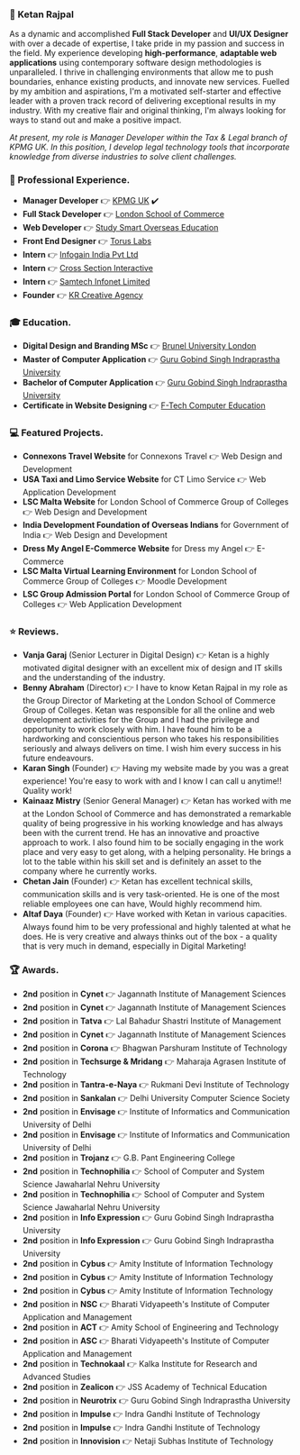 ### :necktie: Ketan Rajpal
As a dynamic and accomplished **Full Stack Developer** and **UI/UX Designer** with over a decade of expertise, I take pride in my passion and success in the field. My experience developing **high-performance**, **adaptable web applications** using contemporary software design methodologies is unparalleled. I thrive in challenging environments that allow me to push boundaries, enhance existing products, and innovate new services. Fuelled by my ambition and aspirations, I'm a motivated self-starter and effective leader with a proven track record of delivering exceptional results in my industry. With my creative flair and original thinking, I'm always looking for ways to stand out and make a positive impact.

*At present, my role is Manager Developer within the Tax & Legal branch of KPMG UK. In this position, I develop legal technology tools that incorporate knowledge from diverse industries to solve client challenges.*


### :briefcase: Professional Experience.
* **Manager Developer** :point_right: [KPMG UK](https://kpmg.com/) :heavy_check_mark:
* **Full Stack Developer** :point_right: [London School of Commerce](https://www.lsclondon.co.uk) 
* **Web Developer** :point_right: [Study Smart Overseas Education](https://www.studysmart.co.in) 
* **Front End Designer** :point_right: [Torus Labs](https://www.tor.us) 
* **Intern** :point_right: [Infogain India Pvt Ltd](https://www.infogain.com) 
* **Intern** :point_right: [Cross Section Interactive](https://www.csipl.net) 
* **Intern** :point_right: [Samtech Infonet Limited](https://samtechinfonet.com) 
* **Founder** :point_right: [KR Creative Agency](https://www.krcreativeagency.com) 


### :mortar_board: Education.
* **Digital Design and Branding MSc** :point_right: [Brunel University London](https://www.brunel.ac.uk)
* **Master of Computer Application** :point_right: [Guru Gobind Singh Indraprastha University](http://www.ipu.ac.in)
* **Bachelor of Computer Application** :point_right: [Guru Gobind Singh Indraprastha University](http://www.ipu.ac.in)
* **Certificate in Website Designing** :point_right: [F-Tech Computer Education](https://www.f-tec.net.in)


### :computer: Featured Projects.
* **Connexons Travel Website** for Connexons Travel :point_right: Web Design and Development
* **USA Taxi and Limo Service Website** for CT Limo Service :point_right: Web Application Development
* **LSC Malta Website** for London School of Commerce Group of Colleges :point_right: Web Design and Development
* **India Development Foundation of Overseas Indians** for Government of India :point_right: Web Design and Development
* **Dress My Angel E-Commerce Website** for Dress my Angel :point_right: E-Commerce
* **LSC Malta Virtual Learning Environment** for London School of Commerce Group of Colleges :point_right: Moodle Development
* **LSC Group Admission Portal** for London School of Commerce Group of Colleges :point_right: Web Application Development


### :star: Reviews.
* **Vanja Garaj** (Senior Lecturer in Digital Design) :point_right: Ketan is a highly motivated digital designer with an excellent mix of design and IT skills and the understanding of the industry.
* **Benny Abraham** (Director) :point_right: I have to know Ketan Rajpal in my role as the Group Director of Marketing at the London School of Commerce Group of Colleges. Ketan was responsible for all the online and web development activities for the Group and I had the privilege and opportunity to work closely with him. I have found him to be a hardworking and conscientious person who takes his responsibilities seriously and always delivers on time. I wish him every success in his future endeavours.
* **Karan Singh** (Founder) :point_right: Having my website made by you was a great experience! You're easy to work with and I know I can call u anytime!! Quality work!
* **Kainaaz Mistry** (Senior General Manager) :point_right: Ketan has worked with me at the London School of Commerce and has demonstrated a remarkable quality of being progressive in his working knowledge and has always been with the current trend. He has an innovative and proactive approach to work. I also found him to be socially engaging in the work place and very easy to get along, with a helping personality. He brings a lot to the table within his skill set and is definitely an asset to the company where he currently works.
* **Chetan Jain** (Founder) :point_right: Ketan has excellent technical skills, communication skills and is very task-oriented. He is one of the most reliable employees one can have, Would highly recommend him.
* **Altaf Daya** (Founder) :point_right: Have worked with Ketan in various capacities. Always found him to be very professional and highly talented at what he does. He is very creative and always thinks out of the box - a quality that is very much in demand, especially in Digital Marketing!


### :trophy: Awards.
* **2nd** position in **Cynet** :point_right: Jagannath Institute of Management Sciences
* **2nd** position in **Cynet** :point_right: Jagannath Institute of Management Sciences
* **2nd** position in **Tatva** :point_right: Lal Bahadur Shastri Institute of Management
* **2nd** position in **Cynet** :point_right: Jagannath Institute of Management Sciences
* **2nd** position in **Corona** :point_right: Bhagwan Parshuram Institute of Technology
* **2nd** position in **Techsurge & Mridang** :point_right: Maharaja Agrasen Institute of Technology
* **2nd** position in **Tantra-e-Naya** :point_right: Rukmani Devi Institute of Technology
* **2nd** position in **Sankalan** :point_right: Delhi University Computer Science Society
* **2nd** position in **Envisage** :point_right: Institute of Informatics and Communication University of Delhi
* **2nd** position in **Envisage** :point_right: Institute of Informatics and Communication University of Delhi
* **2nd** position in **Trojanz** :point_right: G.B. Pant Engineering College
* **2nd** position in **Technophilia** :point_right: School of Computer and System Science Jawaharlal Nehru University
* **2nd** position in **Technophilia** :point_right: School of Computer and System Science Jawaharlal Nehru University
* **2nd** position in **Info Expression** :point_right: Guru Gobind Singh Indraprastha University
* **2nd** position in **Info Expression** :point_right: Guru Gobind Singh Indraprastha University
* **2nd** position in **Cybus** :point_right: Amity Institute of Information Technology
* **2nd** position in **Cybus** :point_right: Amity Institute of Information Technology
* **2nd** position in **Cybus** :point_right: Amity Institute of Information Technology
* **2nd** position in **NSC** :point_right: Bharati Vidyapeeth's Institute of Computer Application and Management
* **2nd** position in **ACT** :point_right: Amity School of Engineering and Technology
* **2nd** position in **ASC** :point_right: Bharati Vidyapeeth's Institute of Computer Application and Management
* **2nd** position in **Technokaal** :point_right: Kalka Institute for Research and Advanced Studies
* **2nd** position in **Zealicon** :point_right: JSS Academy of Technical Education
* **2nd** position in **Neurotrix** :point_right: Guru Gobind Singh Indraprastha University
* **2nd** position in **Impulse** :point_right: Indra Gandhi Institute of Technology
* **2nd** position in **Impulse** :point_right: Indra Gandhi Institute of Technology
* **2nd** position in **Innovision** :point_right: Netaji Subhas Institute of Technology
